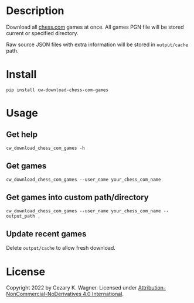 # Description

Download all [chess.com](https://chess.com/) games at once. 
All games PGN file will be stored current or specified directory.

Raw source JSON files with extra information will be stored in `output/cache` path.

# Install

`pip install cw-download-chess-com-games`

# Usage

## Get help

`cw_download_chess_com_games -h`

## Get games

`cw_download_chess_com_games --user_name your_chess_com_name`

## Get games into custom path/directory

`cw_download_chess_com_games --user_name your_chess_com_name --output_path .`

## Update recent games

Delete `output/cache` to allow fresh download.

# License

Copyright 2022 by Cezary K. Wagner. Licensed under [Attribution-NonCommercial-NoDerivatives 4.0 International](http://creativecommons.org/licenses/by-nc-nd/4.0).
